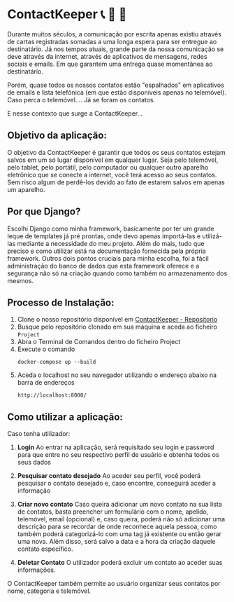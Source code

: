 # ContactKeeper 📞 📧 🔐

Durante muitos séculos, a comunicação por escrita apenas existiu através de cartas registradas somadas a uma longa espera para ser entregue ao destinatário. 
Já nos tempos atuais, grande parte da nossa comunicação se deve através da internet, através de aplicativos de mensagens, redes sociais e emails. Em que garantem uma entrega quase momentânea ao destinatário. 

Porém, quase todos os nossos contatos estão "espalhados" em aplicativos de emails e lista telefônica (em que estão disponíveis apenas no telemóvel). Caso perca o telemóvel.... Já se foram os contatos. 

E nesse contexto que surge a ContactKeeper...


## Objetivo da aplicação:

O objetivo da ContactKeeper é garantir que todos os seus contatos estejam salvos em um só lugar disponível em qualquer lugar.
Seja pelo telemóvel, pelo tablet, pelo portátil, pelo computador ou qualquer outro aparelho eletrônico que se conecte a internet, você terá acesso ao seus contatos. Sem risco algum de perdê-los devido ao fato de estarem salvos em apenas um aparelho. 


## Por que Django?

Escolhi Django como minha framework, basicamente por ter um grande leque de templates já pré prontas, onde devo apenas importá-las e utilizá-las mediante a necessidade do meu projeto. Além do mais, tudo que preciso e como utilizar está na documentação fornecida pela própria framework. 
Outros dois pontos cruciais para minha escolha, foi a fácil administração do banco de dados que esta framework oferece e a segurança não só na criação quando  como também no armazenamento dos mesmos. 


## Processo de Instalação: 

1. Clone o nosso repositório disponível em  [ContactKeeper - Repositorio](https://github.com/G00li/Backend1-Contatos.git)
2. Busque pelo repositório clonado em sua máquina e aceda ao ficheiro `Project`
3. Abra o Terminal de Comandos dentro do ficheiro Project
4. Execute o comando
	```
	docker-compose up --build
	```
5. Aceda o localhost no seu navegador utilizando o endereço abaixo na barra de endereços
	```
	http://localhost:8000/
	```


## Como utilizar a aplicação: 

Caso tenha utilizador: 
1. **Login** 
	Ao entrar na aplicação, será requisitado seu login e password para que entre no seu respectivo perfil de usuário e obtenha todos os seus dados 
	
2. **Pesquisar contato desejado** 
	Ao aceder seu perfil, você poderá pesquisar o contato desejado e, caso encontre, conseguirá aceder a informação
	
3. **Criar novo contato**
	Caso queira adicionar um novo contato na sua lista de contatos, basta preencher um formulário com o nome, apelido, telemóvel, email (opcional) e, caso queira, poderá não só adicionar uma descrição para se recordar de onde reconhece aquela pessoa, como também poderá categorizá-lo com uma tag já existente ou então gerar uma nova. 
	Além disso, será salvo a data e a hora da criação daquele contato específico. 
	
4. **Deletar Contato** 
	O utilizador poderá excluir um contato ao aceder suas informações. 

O ContactKeeper também permite ao usuário organizar seus contatos por nome, categoria e telemóvel. 


